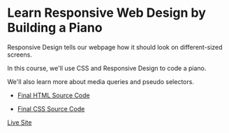 # Learn Responsive Web Design by Building a Piano

Responsive Design tells our webpage how it should look on different-sized screens.

In this course, we'll use CSS and Responsive Design to code a piano. 

We'll also learn more about media queries and pseudo selectors.

- [Final HTML Source Code](https://github.com/CERTIFIED2003/freeCodeCamp/tree/main/Responsive%20Web%20Design/13-Learn%20Responsive%20Web%20Design%20by%20Building%20a%20Piano/Piano.html)

- [Final CSS Source Code](https://github.com/CERTIFIED2003/freeCodeCamp/tree/main/Responsive%20Web%20Design/13-Learn%20Responsive%20Web%20Design%20by%20Building%20a%20Piano/styles.css)

[Live Site](https://piano.certified2003.repl.co)
